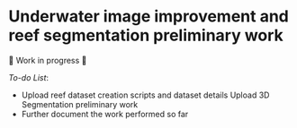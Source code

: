 # Underwater image improvement and reef segmentation preliminary work

🚧 Work in progress 🚧

*To-do List*:
- Upload reef dataset creation scripts and dataset details
  Upload 3D Segmentation preliminary work
- Further document the work performed so far

